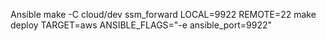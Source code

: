Ansible
make -C cloud/dev ssm_forward LOCAL=9922 REMOTE=22
make deploy TARGET=aws ANSIBLE_FLAGS="-e ansible_port=9922"
